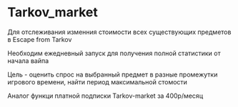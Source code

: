 # Tarkov_market

Для отслеживания изменния стоимости всех существующих предметов в Escape from Tarkov

Необходим ежедневный запуск для получения полной статистики от начала вайпа 

Цель - оценить спрос на выбранный предмет в разные промежутки игрового времени, найти период максимальной стомости

Аналог функци платной подписки Tarkov-market за 400р/месяц
